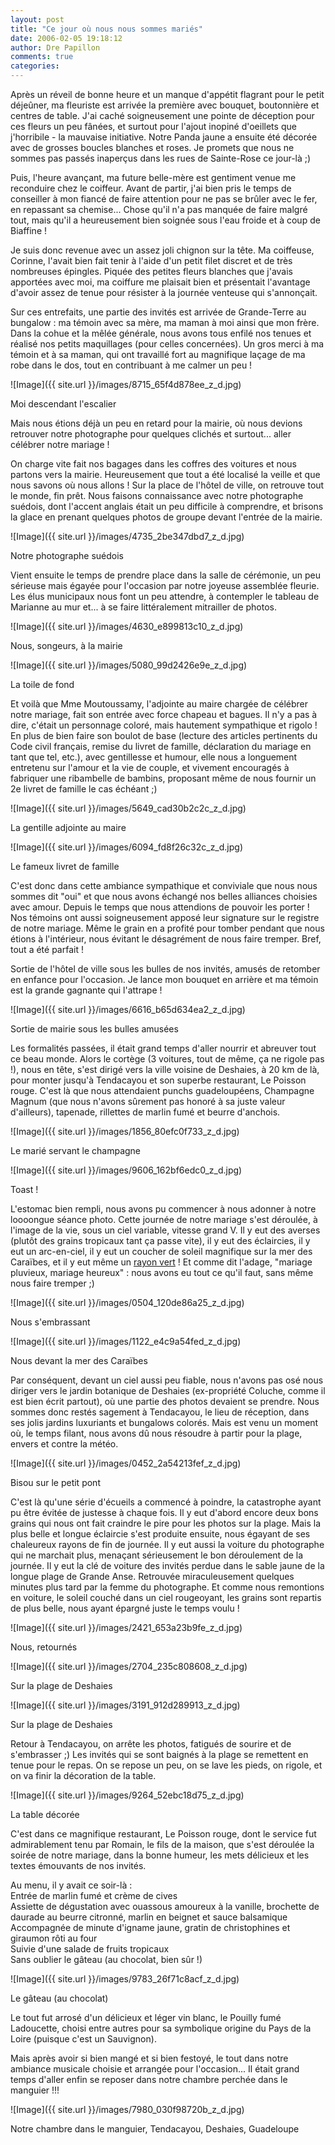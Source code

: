 ```yaml
---
layout: post
title: "Ce jour où nous nous sommes mariés"
date: 2006-02-05 19:18:12
author: Dre Papillon
comments: true
categories: 
---
```



Après un réveil de bonne heure et un manque d'appétit flagrant pour le petit déjeûner, ma fleuriste est arrivée la première avec bouquet, boutonnière et centres de table.  J'ai caché soigneusement une pointe de déception pour ces fleurs un peu fânées, et surtout pour l'ajout inopiné d'oeillets que j'horribile - la mauvaise initiative.  Notre Panda jaune a ensuite été décorée avec de grosses boucles blanches et roses.  Je promets que nous ne sommes pas passés inaperçus dans les rues de Sainte-Rose ce jour-là ;)

Puis, l'heure avançant, ma future belle-mère est gentiment venue me reconduire chez le coiffeur.  Avant de partir, j'ai bien pris le temps de conseiller à mon fiancé de faire attention pour ne pas se brûler avec le fer, en repassant sa chemise...  Chose qu'il n'a pas manquée de faire malgré tout, mais qu'il a heureusement bien soignée sous l'eau froide et à coup de Biaffine !

Je suis donc revenue avec un assez joli chignon sur la tête.  Ma coiffeuse, Corinne, l'avait bien fait tenir à l'aide d'un petit filet discret et de très nombreuses épingles.  Piquée des petites fleurs blanches que j'avais apportées avec moi, ma coiffure me plaisait bien et présentait l'avantage d'avoir assez de tenue pour résister à la journée venteuse qui s'annonçait.

Sur ces entrefaits, une partie des invités est arrivée de Grande-Terre au bungalow : ma témoin avec sa mère, ma maman à moi ainsi que mon frère.  Dans la cohue et la mêlée générale, nous avons tous enfilé nos tenues et réalisé nos petits maquillages (pour celles concernées).  Un gros merci à ma témoin et à sa maman, qui ont travaillé fort au magnifique laçage de ma robe dans le dos, tout en contribuant à me calmer un peu !


![Image]({{ site.url }}/images/8715_65f4d878ee_z_d.jpg)
<div class="photoattrib">Moi descendant l'escalier</div>



Mais nous étions déjà un peu en retard pour la mairie, où nous devions retrouver notre photographe pour quelques clichés et surtout... aller célébrer notre mariage !

On charge vite fait nos bagages dans les coffres des voitures et nous partons vers la mairie.  Heureusement que tout a été localisé la veille et que nous savons où nous allons !  Sur la place de l'hôtel de ville, on retrouve tout le monde, fin prêt.  Nous faisons connaissance avec notre photographe suédois, dont l'accent anglais était un peu difficile à comprendre, et brisons la glace en prenant quelques photos de groupe devant l'entrée de la mairie.


![Image]({{ site.url }}/images/4735_2be347dbd7_z_d.jpg)
<div class="photoattrib">Notre photographe suédois</div>



Vient ensuite le temps de prendre place dans la salle de cérémonie, un peu sérieuse mais égayée pour l'occasion par notre joyeuse assemblée fleurie.  Les élus municipaux nous font un peu attendre, à contempler le tableau de Marianne au mur et... à se faire littéralement mitrailler de photos.


![Image]({{ site.url }}/images/4630_e899813c10_z_d.jpg)
<div class="photoattrib">Nous, songeurs, à la mairie</div>




![Image]({{ site.url }}/images/5080_99d2426e9e_z_d.jpg)
<div class="photoattrib">La toile de fond</div>



Et voilà que Mme Moutoussamy, l'adjointe au maire chargée de célébrer notre mariage, fait son entrée avec force chapeau et bagues.  Il n'y a pas à dire, c'était un personnage coloré, mais hautement sympathique et rigolo !  En plus de bien faire son boulot de base (lecture des articles pertinents du Code civil français, remise du livret de famille, déclaration du mariage en tant que tel, etc.), avec gentillesse et humour, elle nous a longuement entretenu sur l'amour et la vie de couple, et vivement encouragés à fabriquer une ribambelle de bambins, proposant même de nous fournir un 2e livret de famille le cas échéant ;)


![Image]({{ site.url }}/images/5649_cad30b2c2c_z_d.jpg)
<div class="photoattrib">La gentille adjointe au maire</div>




![Image]({{ site.url }}/images/6094_fd8f26c32c_z_d.jpg)
<div class="photoattrib">Le fameux livret de famille</div>



C'est donc dans cette ambiance sympathique et conviviale que nous nous sommes dit "oui" et que nous avons échangé nos belles alliances choisies avec amour.  Depuis le temps que nous attendions de pouvoir les porter !  Nos témoins ont aussi soigneusement apposé leur signature sur le registre de notre mariage.  Même le grain en a profité pour tomber pendant que nous étions à l'intérieur, nous évitant le désagrément de nous faire tremper.  Bref, tout a été parfait !

Sortie de l'hôtel de ville sous les bulles de nos invités, amusés de retomber en enfance pour l'occasion.  Je lance mon bouquet en arrière et ma témoin est la grande gagnante qui l'attrape !


![Image]({{ site.url }}/images/6616_b65d634ea2_z_d.jpg)
<div class="photoattrib">Sortie de mairie sous les bulles amusées</div>



Les formalités passées, il était grand temps d'aller nourrir et abreuver tout ce beau monde.  Alors le cortège (3 voitures, tout de même, ça ne rigole pas !), nous en tête, s'est dirigé vers la ville voisine de Deshaies, à 20 km de là, pour monter jusqu'à Tendacayou et son superbe restaurant, Le Poisson rouge.  C'est là que nous attendaient punchs guadeloupéens, Champagne Magnum (que nous n'avons sûrement pas honoré à sa juste valeur d'ailleurs), tapenade, rillettes de marlin fumé et beurre d'anchois.


![Image]({{ site.url }}/images/1856_80efc0f733_z_d.jpg)
<div class="photoattrib">Le marié servant le champagne</div>




![Image]({{ site.url }}/images/9606_162bf6edc0_z_d.jpg)
<div class="photoattrib">Toast !</div>



L'estomac bien rempli, nous avons pu commencer à nous adonner à notre loooongue séance photo.  Cette journée de notre mariage s'est déroulée, à l'image de la vie, sous un ciel variable, vitesse grand V.  Il y eut des averses (plutôt des grains tropicaux tant ça passe vite), il y eut des éclaircies, il y eut un arc-en-ciel, il y eut un coucher de soleil magnifique sur la mer des Caraïbes, et il y eut même un [rayon vert](http://fr.wikipedia.org/wiki/Rayon_vert) !  Et comme dit l'adage, "mariage pluvieux, mariage heureux" : nous avons eu tout ce qu'il faut, sans même nous faire tremper ;)


![Image]({{ site.url }}/images/0504_120de86a25_z_d.jpg)
<div class="photoattrib">Nous s'embrassant</div>




![Image]({{ site.url }}/images/1122_e4c9a54fed_z_d.jpg)
<div class="photoattrib">Nous devant la mer des Caraïbes</div>



Par conséquent, devant un ciel aussi peu fiable, nous n'avons pas osé nous diriger vers le jardin botanique de Deshaies (ex-propriété Coluche, comme il est bien écrit partout), où une partie des photos devaient se prendre.  Nous sommes donc restés sagement à Tendacayou, le lieu de réception, dans ses jolis jardins luxuriants et bungalows colorés.  Mais est venu un moment où, le temps filant, nous avons dû nous résoudre à partir pour la plage, envers et contre la météo.


![Image]({{ site.url }}/images/0452_2a54213fef_z_d.jpg)
<div class="photoattrib">Bisou sur le petit pont</div>



C'est là qu'une série d'écueils a commencé à poindre, la catastrophe ayant pu être évitée de justesse à chaque fois.  Il y eut d'abord encore deux bons grains qui nous ont fait craindre le pire pour les photos sur la plage.  Mais la plus belle et longue éclaircie s'est produite ensuite, nous égayant de ses chaleureux rayons de fin de journée.  Il y eut aussi la voiture du photographe qui ne marchait plus, menaçant sérieusement le bon déroulement de la journée.  Il y eut la clé de voiture des invités perdue dans le sable jaune de la longue plage de Grande Anse.  Retrouvée miraculeusement quelques minutes plus tard par la femme du photographe.  Et comme nous remontions en voiture, le soleil couché dans un ciel rougeoyant, les grains sont repartis de plus belle, nous ayant épargné juste le temps voulu !


![Image]({{ site.url }}/images/2421_653a23b9fe_z_d.jpg)
<div class="photoattrib">Nous, retournés</div>




![Image]({{ site.url }}/images/2704_235c808608_z_d.jpg)
<div class="photoattrib">Sur la plage de Deshaies</div>




![Image]({{ site.url }}/images/3191_912d289913_z_d.jpg)
<div class="photoattrib">Sur la plage de Deshaies</div>



Retour à Tendacayou, on arrête les photos, fatigués de sourire et de s'embrasser ;)  Les invités qui se sont baignés à la plage se remettent en tenue pour le repas.  On se repose un peu, on se lave les pieds, on rigole, et on va finir la décoration de la table.


![Image]({{ site.url }}/images/9264_52ebc18d75_z_d.jpg)
<div class="photoattrib">La table décorée</div>



C'est dans ce magnifique restaurant, Le Poisson rouge, dont le service fut admirablement tenu par Romain, le fils de la maison, que s'est déroulée la soirée de notre mariage, dans la bonne humeur, les mets délicieux et les textes émouvants de nos invités.

Au menu, il y avait ce soir-là :<br/>
Entrée de marlin fumé et crème de cives<br/>
Assiette de dégustation avec ouassous amoureux à la vanille, brochette de daurade au beurre citronné, marlin en beignet et sauce balsamique<br/>
Accompagnée de minute d'igname jaune, gratin de christophines et giraumon rôti au four<br/>
Suivie d'une salade de fruits tropicaux<br/>
Sans oublier le gâteau (au chocolat, bien sûr !)


![Image]({{ site.url }}/images/9783_26f71c8acf_z_d.jpg)
<div class="photoattrib">Le gâteau (au chocolat)</div>



Le tout fut arrosé d'un délicieux et léger vin blanc, le Pouilly fumé Ladoucette, choisi entre autres pour sa symbolique origine du Pays de la Loire (puisque c'est un Sauvignon).

Mais après avoir si bien mangé et si bien festoyé, le tout dans notre ambiance musicale choisie et arrangée pour l'occasion... Il était grand temps d'aller enfin se reposer dans notre chambre perchée dans le manguier !!!


![Image]({{ site.url }}/images/7980_030f98720b_z_d.jpg)
<div class="photoattrib">Notre chambre dans le manguier, Tendacayou, Deshaies, Guadeloupe</div>

